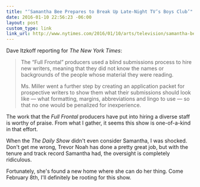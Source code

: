 ```yaml
---
title: "‘Samantha Bee Prepares to Break Up Late-Night TV’s Boys Club’"
date: 2016-01-10 22:56:23 -06:00
layout: post
custom_type: link
link_url: http://www.nytimes.com/2016/01/10/arts/television/samantha-bee-prepares-to-break-up-late-night-tvs-boys-club.html
---
```


Dave Itzkoff reporting for *The New York Times*:

> The “Full Frontal” producers used a blind submissions process to hire new writers, meaning that they did not know the names or backgrounds of the people whose material they were reading.
> 
> Ms. Miller went a further step by creating an application packet for prospective writers to show them what their submissions should look like — what formatting, margins, abbreviations and lingo to use — so that no one would be penalized for inexperience.

The work that the *Full Frontal* producers have put into hiring a diverse staff is worthy of praise. From what I gather, it seems this show is one-of-a-kind in that effort. 

When the *The Daily Show* didn't even consider Samantha, I was shocked. Don't get me wrong, Trevor Noah has done a pretty great job, but with the tenure and track record Samantha had, the oversight is completely ridiculous.

Fortunately, she's found a new home where she can do her thing. Come February 8th, I'll definitely be rooting for this show.
